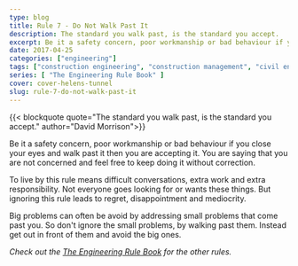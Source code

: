 ```yaml
---
type: blog
title: Rule 7 - Do Not Walk Past It
description: The standard you walk past, is the standard you accept.
excerpt: Be it a safety concern, poor workmanship or bad behaviour if you close your eyes and walk past it then you are accepting it. You are saying that you are not concerned and feel free to keep doing it without correction.
date: 2017-04-25
categories: ["engineering"]
tags: ["construction engineering", "construction management", "civil engineering", "do not walk past it"]
series: [ "The Engineering Rule Book" ]
cover: cover-helens-tunnel
slug: rule-7-do-not-walk-past-it
---
```

{{< blockquote quote="The standard you walk past, is the standard you accept." author="David Morrison">}}

Be it a safety concern, poor workmanship or bad behaviour if you close your eyes and walk past it then you are accepting it. You are saying that you are not concerned and feel free to keep doing it without correction.

To live by this rule means difficult conversations, extra work and extra responsibility. Not everyone goes looking for or wants these things. But ignoring this rule leads to regret, disappointment and mediocrity.

Big problems can often be avoid by addressing small problems that come past you. So don't ignore the small problems, by walking past them. Instead get out in front of them and avoid the big ones.

_Check out the [The Engineering Rule Book](/series/the-engineering-rule-book) for the other rules._
